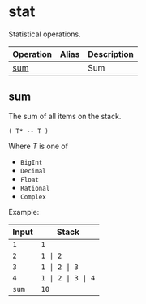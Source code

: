 # stat

Statistical operations.

| Operation               | Alias    | Description
|-------------------------|----------|------------
| [sum](#sum)             |          | Sum

## sum

The sum of all items on the stack.

    ( T* -- T )

Where *T* is one of
- `BigInt`
- `Decimal`
- `Float`
- `Rational`
- `Complex`

Example:

<!-- test: sum -->

| Input         | Stack
|---------------|-------------|
| `1`           | `1`
| `2`           | `1 \| 2`
| `3`           | `1 \| 2 \| 3`
| `4`           | `1 \| 2 \| 3 \| 4`
| `sum`         | `10`
